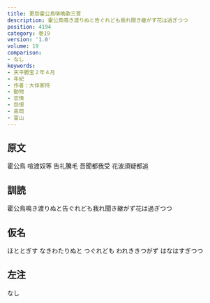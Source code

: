 ```yaml
---
title: 更怨霍公鳥哢晩歌三首
description: 霍公鳥鳴き渡りぬと告ぐれども我れ聞き継がず花は過ぎつつ
position: 4194
category: 巻19
version: '1.0'
volume: 19
comparison:
- なし
keywords:
- 天平勝宝２年４月
- 年紀
- 作者：大伴家持
- 動物
- 恋情
- 怨恨
- 高岡
- 富山
---
```


## 原文

霍公鳥 喧渡奴等 告礼騰毛 吾聞都我受 花波須疑都追

## 訓読

霍公鳥鳴き渡りぬと告ぐれども我れ聞き継がず花は過ぎつつ

## 仮名

ほととぎす なきわたりぬと つぐれども われききつがず はなはすぎつつ

## 左注

なし
